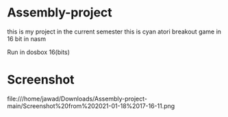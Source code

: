 # Assembly-project

this is my project in the current semester this is cyan atori breakout game in 16 bit in nasm 

Run in dosbox 16(bits)

# Screenshot

file:///home/jawad/Downloads/Assembly-project-main/Screenshot%20from%202021-01-18%2017-16-11.png

 
